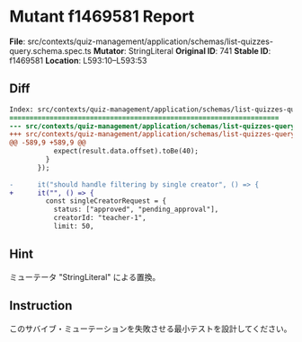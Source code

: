 # Mutant f1469581 Report

**File**: src/contexts/quiz-management/application/schemas/list-quizzes-query.schema.spec.ts
**Mutator**: StringLiteral
**Original ID**: 741
**Stable ID**: f1469581
**Location**: L593:10–L593:53

## Diff

```diff
Index: src/contexts/quiz-management/application/schemas/list-quizzes-query.schema.spec.ts
===================================================================
--- src/contexts/quiz-management/application/schemas/list-quizzes-query.schema.spec.ts	original
+++ src/contexts/quiz-management/application/schemas/list-quizzes-query.schema.spec.ts	mutated #741
@@ -589,9 +589,9 @@
           expect(result.data.offset).toBe(40);
         }
       });
 
-      it("should handle filtering by single creator", () => {
+      it("", () => {
         const singleCreatorRequest = {
           status: ["approved", "pending_approval"],
           creatorId: "teacher-1",
           limit: 50,
```

## Hint

ミューテータ "StringLiteral" による置換。

## Instruction

このサバイブ・ミューテーションを失敗させる最小テストを設計してください。
